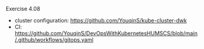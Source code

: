Exercise 4.08

- cluster configuration: https://github.com/YouqinS/kube-cluster-dwk
- CI: https://github.com/YouqinS/DevOpsWithKubernetesHUMSCS/blob/main/.github/workflows/gitops.yaml